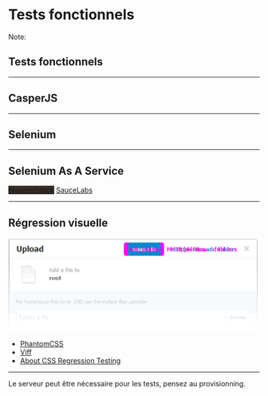 <!-- .slide: data-background="images/05/tests-fonctionnels.jpg" data-background-size="100% auto" class="no-title" -->

Tests fonctionnels
=============

Note: <h2>Tests fonctionnels</h2>

---

<!-- .slide: data-background="images/05/casperjs-logo.png" data-background-size="auto 80%" data-background-position="right center" data-background-color="#333" class="text-white" -->

## CasperJS

---

<!-- .slide: data-background="images/05/selenium-logo.png" data-background-size="auto 80%" data-background-position="center center" class="no-title" -->

## Selenium

---

## Selenium As A Service

<a href="http://www.browserstack.com/" style="background-image: url(images/05/browserstack-logo.png);background-size: 80% auto; background-color:#372E27;" class="editor-logo hide-text">BrowserStack</a>
<a href="https://saucelabs.com/" style="background-image: url(images/05/sauce-labs-logo.png);background-size: 100% auto;" class="editor-logo hide-text">SauceLabs</a>

---

## Régression visuelle

<img src="images/05/phantomcss.png" />

* [PhantomCSS](https://github.com/Huddle/PhantomCSS)
* [Viff](https://github.com/winsonwq/viff)
* [About CSS Regression Testing](http://tldr.huddle.com/blog/css-testing/)

---

<p class="alert tip is-big">
Le serveur peut être nécessaire pour les tests, pensez au provisionning.
</p>
